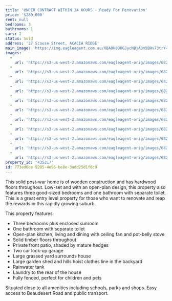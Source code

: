 ```yaml
---
title: 'UNDER CONTRACT WITHIN 24 HOURS - Ready For Renovation'
price: '$289,000'
rent: null
bedrooms: 3
bathrooms: 1
cars: 2
status: Sold
address: '27 Scouse Street, ACACIA RIDGE'
main_image: 'https://img.eagleagent.com.au/XBAOH8O0GJycNBjADn5BHv73trY=/1280x854/smart/https://s3-us-west-2.amazonaws.com/eagleagent-orig/images/6823152/118062335-image-M.jpg'
images:
  -
    url: 'https://s3-us-west-2.amazonaws.com/eagleagent-orig/images/6823162/118062335-image-J.jpg'
  -
    url: 'https://s3-us-west-2.amazonaws.com/eagleagent-orig/images/6823161/118062335-image-I.jpg'
  -
    url: 'https://s3-us-west-2.amazonaws.com/eagleagent-orig/images/6823160/118062335-image-H.jpg'
  -
    url: 'https://s3-us-west-2.amazonaws.com/eagleagent-orig/images/6823159/118062335-image-G.jpg'
  -
    url: 'https://s3-us-west-2.amazonaws.com/eagleagent-orig/images/6823158/118062335-image-F.jpg'
  -
    url: 'https://s3-us-west-2.amazonaws.com/eagleagent-orig/images/6823157/118062335-image-E.jpg'
  -
    url: 'https://s3-us-west-2.amazonaws.com/eagleagent-orig/images/6823156/118062335-image-D.jpg'
  -
    url: 'https://s3-us-west-2.amazonaws.com/eagleagent-orig/images/6823155/118062335-image-C.jpg'
  -
    url: 'https://s3-us-west-2.amazonaws.com/eagleagent-orig/images/6823154/118062335-image-B.jpg'
  -
    url: 'https://s3-us-west-2.amazonaws.com/eagleagent-orig/images/6823153/118062335-image-A.jpg'
  -
    url: 'https://s3-us-west-2.amazonaws.com/eagleagent-orig/images/6823152/118062335-image-M.jpg'
property_id: '435317'
id: 773ed6ee-9285-4e96-be8e-3add25d1f6c9
---
```

This solid post-war home is of wooden construction and has hardwood floors throughout. Low-set and with an open-plan design, this property also features three good-sized bedrooms and one bathroom with separate toilet. This is a great entry level property for those who want to renovate and reap the rewards in this rapidly growing suburb.

This property features:
*  Three bedrooms plus enclosed sunroom
*  One bathroom with separate toilet
*  Open-plan kitchen, living and dining with ceiling fan and pot-belly stove
*  Solid timber floors throughout
*  Private front patio, shaded by mature hedges
*  Two car lock-up garage
*  Large grassed yard surrounds house
*  Large garden shed and hills hoist clothes line in the backyard
*  Rainwater tank
*  Laundry to the rear of the house
*  Fully fenced, perfect for children and pets

Situated close to all amenities including schools, parks and shops. Easy access to Beaudesert Road and public transport.
